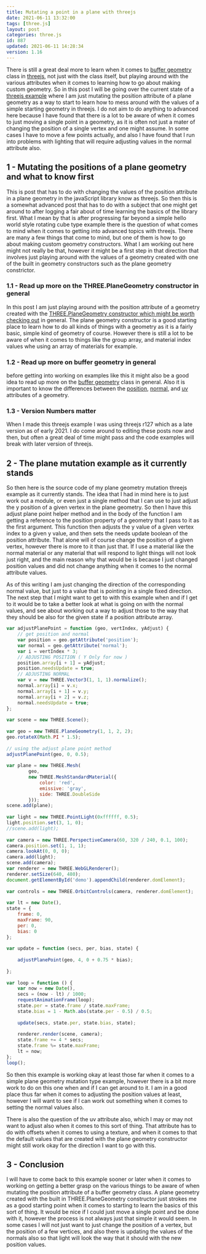 ```yaml
---
title: Mutating a point in a plane with threejs
date: 2021-06-11 13:32:00
tags: [three.js]
layout: post
categories: three.js
id: 887
updated: 2021-06-11 14:28:34
version: 1.16
---
```


There is still a great deal more to learn when it comes to [buffer geometry](https://threejs.org/docs/#api/en/core/BufferGeometry) class in [threejs](https://threejs.org/docs/#manual/en/introduction/Creating-a-scene), not just with the class itself, but playing around with the various attributes when it comes to learning how to go about making custom geometry. So in this post I will be going over the current state of a [threejs example](/2021/02/19/threejs-examples/) where I am just mutating the position attribute of a plane geometry as a way to start to learn how to mess around with the values of a simple starting geometry in threejs. I do not aim to do anything to advanced here because I have found that there is a lot to be aware of when it comes to just moving a single point in a geometry, as it is often not just a mater of changing the position of a single vertex and one might assume. In some cases I have to move a few points actually, and also I have found that I run into problems with lighting that will require adjusting values in the normal attribute also.

<!-- more -->

## 1 - Mutating the positions of a plane geometry and what to know first

This is post that has to do with changing the values of the position attribute in a plane geometry in the javaScript library know as threejs. So then this is a somewhat advanced post that has to do with a subject that one might get around to after logging a fair about of time learning the basics of the library first. What I mean by that is after progressing far beyond a simple hello world style rotating cube type example there is the question of what comes to mind when it comes to getting into advanced topics with threejs. There are many a few things that come to mind, but one of them is how to go about making custom geometry constructors. What I am working out here might not really be that, however it might be a first step in that direction that involves just playing around with the values of a geometry created with one of the built in geometry constructors such as the plane geometry constrictor.

### 1.1 - Read up more on the THREE.PlaneGeometry constructor in general

In this post I am just playing around with the position attribute of a geometry created with the [THREE.PlaneGeometry constructor which might be worth checking out](/2019/06/05/threejs-plane/) in general. The plane geometry constructor is a good starting place to learn how to do all kinds of things with a geometry as it is a fairly basic, simple kind of geometry of course. However there is still a lot to be aware of when it comes to things like the group array, and material index values whe using an array of materials for example.

### 1.2 - Read up more on buffer geometry in general

before getting into working on examples like this it might also be a good idea to read up more on the [buffer geometry](/2021/04/22/threejs-buffer-geometry/) class in general. Also it is important to know the differences between the [position](/2021/06/07/threejs-buffer-geometry-attributes-position/), [normal](/2021/06/08/threejs-buffer-geometry-attributes-normals/), and [uv](/2021/06/09/threejs-buffer-geometry-attributes-uv/) attributes of a geometry.

### 1.3 - Version Numbers matter

When I made this threejs example I was using threejs r127 which as a late version as of early 2021. I do come around to editing these posts now and then, but often a great deal of time might pass and the code examples will break with later version of threejs.

## 2 - The plane mutation example as it currently stands

So then here is the source code of my plane geometry mutation threejs example as it currently stands. The idea that I had in mind here is to just work out a module, or even just a single method that I can use to just adjust the y position of a given vertex in the plane geometry. So then I have this adjust plane point helper method and in the body of the function I am getting a reference to the position property of a geometry that I pass to it as the first argument. This function then adjusts the y value of a given vertex index to a given y value, and then sets the needs update boolean of the position attribute. That alone will of course change the position of a given vertex, however there is more to it than just that. If I use a material like the normal material or any material that will respond to light things will not look just right, and the main reason why that would be is because I just changed position values and did not change anything when it comes to the normal attribute values.


As of this writing I am just changing the direction of the corresponding normal value, but just to a value that is pointing in a single fixed direction. The next step that I might want to get to with this example when and if I get to it would be to take a better look at what is going on with the normal values, and see about working out a way to adjust those to the way that they should be also for the given state if a position attribute array.


```js
var adjustPlanePoint = function (geo, vertIndex, yAdjust) {
    // get position and normal
    var position = geo.getAttribute('position');
    var normal = geo.getAttribute('normal');
    var i = vertIndex * 3;
    // ADJUSTING POSITION ( Y Only for now )
    position.array[i + 1] = yAdjust;
    position.needsUpdate = true;
    // ADJUSTING NORMAL
    var v = new THREE.Vector3(1, 1, 1).normalize();
    normal.array[i] = v.x;
    normal.array[i + 1] = v.y;
    normal.array[i + 2] = v.z;
    normal.needsUpdate = true;
};
 
var scene = new THREE.Scene();
 
var geo = new THREE.PlaneGeometry(1, 1, 2, 2);
geo.rotateX(Math.PI * 1.5);
 
// using the adjust plane point method
adjustPlanePoint(geo, 0, 0.5);
 
var plane = new THREE.Mesh(
        geo,
        new THREE.MeshStandardMaterial({
            color: 'red',
            emissive: 'gray',
            side: THREE.DoubleSide
        }));
scene.add(plane);
 
var light = new THREE.PointLight(0xffffff, 0.5);
light.position.set(3, 1, 0);
//scene.add(light);
 
var camera = new THREE.PerspectiveCamera(60, 320 / 240, 0.1, 100);
camera.position.set(1, 1, 1);
camera.lookAt(0, 0, 0);
camera.add(light);
scene.add(camera);
var renderer = new THREE.WebGLRenderer();
renderer.setSize(640, 480);
document.getElementById('demo').appendChild(renderer.domElement);
 
var controls = new THREE.OrbitControls(camera, renderer.domElement);
 
var lt = new Date(),
state = {
    frame: 0,
    maxFrame: 90,
    per: 0,
    bias: 0
};
 
var update = function (secs, per, bias, state) {
 
    adjustPlanePoint(geo, 4, 0 + 0.75 * bias);
 
};
 
var loop = function () {
    var now = new Date(),
    secs = (now - lt) / 1000;
    requestAnimationFrame(loop);
    state.per = state.frame / state.maxFrame;
    state.bias = 1 - Math.abs(state.per - 0.5) / 0.5;
 
    update(secs, state.per, state.bias, state);
 
    renderer.render(scene, camera);
    state.frame += 4 * secs;
    state.frame %= state.maxFrame;
    lt = now;
};
loop();
```

So then this example is working okay at least those far when it comes to a simple plane geometry mutation type example, however there is a bit more work to do on this one when and if I can get around to it. I am in a good place thus far when it comes to adjusting the position values at least, however I will want to see if I can work out something when it comes to setting the normal values also. 

There is also the question of the uv attribute also, which I may or may not want to adjust also when it comes to this sort of thing. That attribute has to do with offsets when it comes to using a texture, and when it comes to that the default values that are created with the plane geometry constructor might still work okay for the direction I want to go with this.

## 3 - Conclusion

I will have to come back to this example sooner or later when it comes to working on getting a better grasp on the various things to be aware of when mutating the position attribute of a buffer geometry class. A plane geometry created with the built in THREE.PlaneGeometry constructor just strokes me as a good starting point when it comes to starting to learn the basics of this sort of thing. It would be nice if I could just move a single point and be done with it, however the process is not always just that simple it would seem. In some cases I will not just want to just change the position of a vertex, but the position of a few vertices, and also there is updating the values of the normals also so that light will look the way that it should with the new position values.

